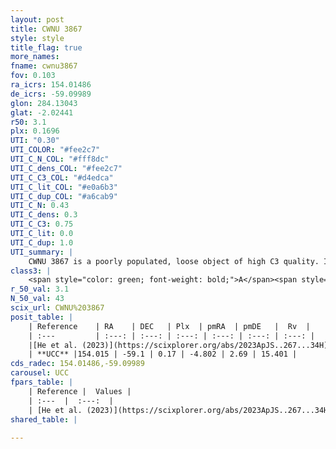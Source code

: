 ```yaml
---
layout: post
title: CWNU 3867
style: style
title_flag: true
more_names: 
fname: cwnu3867
fov: 0.103
ra_icrs: 154.01486
de_icrs: -59.09989
glon: 284.13043
glat: -2.02441
r50: 3.1
plx: 0.1696
UTI: "0.30"
UTI_COLOR: "#fee2c7"
UTI_C_N_COL: "#fff8dc"
UTI_C_dens_COL: "#fee2c7"
UTI_C_C3_COL: "#d4edca"
UTI_C_lit_COL: "#e0a6b3"
UTI_C_dup_COL: "#a6cab9"
UTI_C_N: 0.43
UTI_C_dens: 0.3
UTI_C_C3: 0.75
UTI_C_lit: 0.0
UTI_C_dup: 1.0
UTI_summary: |
    CWNU 3867 is a poorly populated, loose object of high C3 quality. It was recently reported in the literature.
class3: |
    <span style="color: green; font-weight: bold;">A</span><span style="color: #FFC300; font-weight: bold;">B</span>
r_50_val: 3.1
N_50_val: 43
scix_url: CWNU%203867
posit_table: |
    | Reference    | RA    | DEC   | Plx  | pmRA  | pmDE   |  Rv  |
    | :---         | :---: | :---: | :---: | :---: | :---: | :---: |
    |[He et al. (2023)](https://scixplorer.org/abs/2023ApJS..267...34H) | 154.007 | -59.094 | 0.162 | -4.787 | 2.681 | 15.4 |
    | **UCC** |154.015 | -59.1 | 0.17 | -4.802 | 2.69 | 15.401 | 
cds_radec: 154.01486,-59.09989
carousel: UCC
fpars_table: |
    | Reference |  Values |
    | :---  |  :---:  |
    | [He et al. (2023)](https://scixplorer.org/abs/2023ApJS..267...34H) | `A0=5.05, m-M=15.35, logA=6.5` |
shared_table: |
    
---
```

